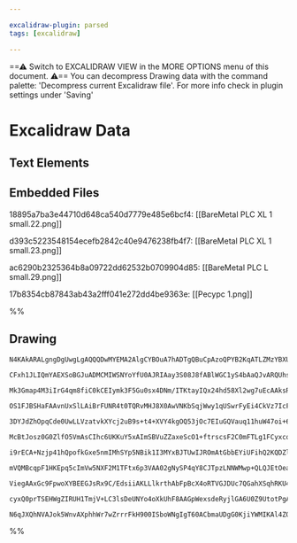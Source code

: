 ```yaml
---

excalidraw-plugin: parsed
tags: [excalidraw]

---
```

==⚠  Switch to EXCALIDRAW VIEW in the MORE OPTIONS menu of this document. ⚠== You can decompress Drawing data with the command palette: 'Decompress current Excalidraw file'. For more info check in plugin settings under 'Saving'


# Excalidraw Data
## Text Elements
## Embedded Files
18895a7ba3e44710d648ca540d7779e485e6bcf4: [[BareMetal PLC XL 1 small.22.png]]

d393c5223548154ecefb2842c40e9476238fb4f7: [[BareMetal PLC XL 1 small.23.png]]

ac6290b2325364b8a09722dd62532b0709904d85: [[BareMetal PLC L small.29.png]]

17b8354cb87843ab43a2fff041e272dd4be9363e: [[Ресурс 1.png]]

%%
## Drawing
```compressed-json
N4KAkARALgngDgUwgLgAQQQDwMYEMA2AlgCYBOuA7hADTgQBuCpAzoQPYB2KqATLZMzYBXUtiRoIACyhQ4zZAHoFAc0JRJQgEYA6bGwC2CgF7N6hbEcK4OCtptbErHALRY8RMpWdx8Q1TdIEfARcZgRmBShcZQUebQBWbQBGGjoghH0EDihmbgBtcDBQMBLoeHF0Qn1opH5SxhZ2LjQeJIBmOsgG1k4AOU4xblaABh4AFh54gE4eAHZOiEIOYixu

CFxh1JLIQmYAEXSoBGJuADMCMIWSNYoYfU0AJRIAay3S08J8fABlWGC1yS4bAaQJvARQUhsZ4IADqJHU3CSC2YEKhCF+MH+EkEHjBEEhfkkHHCuTQSMKkDYcCBahgiOGwwW1mUWNQjIpEEw3GcbQAbAAObRtfn84azKb8+JJHhtWYdDl0tDOJJjKbJXnDKZJYYq2YasbDXnI1HQgDCbHwbFIawh1mY1MC2TxmiBz2UBOW5st1okto49twjqgeIo8

Mk3Gmap4M3iIrG4qm8fiC0kCEIymk3F5Gu0sx4DNm/ITKtayIQx24hd58Xl2wg7uEcAAksRSag8gBdBanciZFvcDhCL4LD3EYnMNuD4cczTCZYAUWCmWybc7CyEcGIuCOJzJedm8XiYxrbR4+YWRA4rzQU/wF7Y2Ghu9Q53wlw5KO3QjbEEQyyWyh4h8wT9hISQilM8S4LMLptAgYzxtqxC8mM/J4EewzELM2FTPBkoILymjYKcYx4sw7gVAU2xg

OS1FJBSHaFAAvnUxSlLAiBrFUNR4t0TQRvMHJ8X0AwVNKbSqjWwy1qUSwrFyEi4CkVz7IcFZoK+751tcEj4JIvIwhwbR7N8QGfD8fwVFIQIgrUH4mrCYaIsakLQhirIQDi1wjsIGbjm2tGlFSNKwPS7J1syrLhaUCmoM4knaMM/L5m00rJgq3JJIeyTigKB4uWiXpWja5D+g6WTBgsLqPg2QiehaxW+qVAZBiGTloPEDIpmmGbBmgbQ1kKbTDSNo

3DYJdZhOpqCde0UwLLVzatvkXYcj2uB9s+t4+XVY4kgOQ53jOc7EIuGQVauq11huW47oi+6HhMsztPyRocpe16oNt70Pk+ZwXAgxpfj+f6OBwgHdp8CCgegxBtFMbTYPEZ4DahWVjAgYinJoPD8hM2AGggiZ6jK/LY2MpyzGRFH5BSNGdDRDHMaxHIcVZ3HKHZdbCc0qAqoFXRMD0HD9BwgxkgabTDGMA0I1cyyrIpPB4rsBzBHdGkA1cz4QAAir

McBtJosz0G0ZlfO5VmAsCIhc6UKKuY5xAImSBVuZZaxeScO1+ftrscsF2C0mFTLg1FCyxcqYy8toqEy/lGVKpMSQJGK/JpW7CBFT66B+i1FXOq6tX1d6JV2uVToLKGzvhh1qraFMowSbK6V1qm6aZv1IoJFMerxLykwMkPb2TeWz6dRJrelItLaXd2vbQ1th07cs/kHdOdazrtZ3LjkK3rpu27TUkD1HlKxMCxAH3r0ddaWo+02aYD9nA2soMAeb

i9rECA+Nzjp41hQpofkGxe5nmIMhSYp5NBik1I3MYxBJTUwIJROmAtGbbEYiUFihQ2KQDZlxaonNeJC34mgeM0VBaNBEmLMSmpcZFiSO0eW8lv5mxUmrBAGsXxaw5DpdA+gADyAAZXk3wOCaH0ObCymIrY2VtmRBycIa7OXso7S2nsLTeQ5ASX2E5VF1kDsHMkXUOSRQqJQzk3JhqClQsMGs0YpYygQiPUoio4rwzGNoXkJ8EYzHhlMXkgTM7ZzL

mVQMBcqpF1HKEpq5cImVw5NXF2M1TFtx6p3VAA02gNySP4qY8CJTpzLNNWMwp+QLQJEtOea0F4w2+nWUca8bzL2OtvJcF194chukfZ8J85iHn7nMWWF4lifQaaUe+f1NZvmfpNKIUBvxvyyGDCGa0oYwwgCfYBqNsDAMLDLXAmhDk8FOGc6WSQEBzB4BAsYmgiZ8jgsg1kVFtjoPopg5i4ArrrDgHAX4R9uBsWgKmTIawiC9TeAwQgCAKAACFokn

ViegAAxGc9FpwoXYBEEGJsRx9C/EdsiiAKLLlkrthAbFpBcX4oRTVGJDUc7QGahXSqhRKU4oqnijIAAxcyGjsRaO9uyqlNKMiErRMolJfARWcuyNyglDkBXoC9liuVUAFUPF8kSP2fM6gcupVy/FgjqRB1CiY6KBqxX6B5ZwKAPKNqfHcVPK1RreV2u+IQIwFRzyysNfK/FAAVLAUAACCELeZXwQKcNlpRRVusVYGMN1K2AUFTLgJeG9IDxoDRke

cyxQ0prTSEHWgZIRUH1TmjV+LC3lsDeUNYo4oXkUhF8AAGpWexsdeRyjlGA6U0Z9UtotPgAAmtwMY0pkjZPAsNfumoKnsqMGwAwQKhIECEBY7QIo+1TGZn661WrdrNPQE2/V7oSCeu9UMS1F7iC/AQHACM57SAkAALJsBWPmo5wRnxPxfSQZFeCIBwotDrUgygXQAApWjzF4Cfag8G4PDASAASjxA8BAyghyBkbZB3AMGpaIZlIyXgRG2RoYgPuu

N6qJXQhNVAJok5WnvAXphhWr7wZrrrFkH900ISboWNgIgT60ACbmaUDgG0KjiYWMIKAl4ZOkE3dRykmgABWmMcjiNwHAD9X6pOaF/f9WZ+qgSMcYIGld+BuPsQbdidI2BGOcDxNilEBh62cRaVmyAUzH68LvqEMNTnCCWeszfL5YAcGQGAuEIFTEQBMSAA==
```
%%